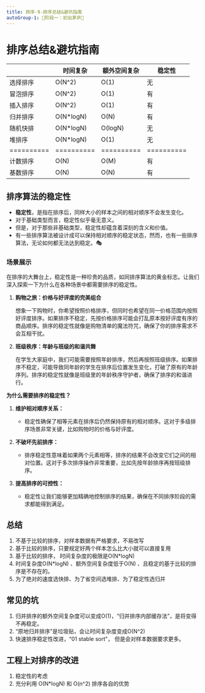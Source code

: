```yaml
---
title: 排序-9-排序总结&避坑指南
autoGroup-1: 🌱阶段一：初出茅庐🌱
---
```

# 排序总结&避坑指南



|            | 时间复杂   | 额外空间复杂 | 稳定性     |
| ---------- | ---------- | ------------ | ---------- |
| 选择排序   | O(N^2)     | O(1)         | 无         |
| 冒泡排序   | O(N^2)     | O(1)         | 有         |
| 插入排序   | O(N^2)     | O(1)         | 有         |
| 归并排序   | O(N*logN)  | O(N)         | 有         |
| 随机快排   | O(N*logN)  | O(logN)      | 无         |
| 堆排序     | O(N*logN)  | O(1)         | 无         |
| ========== | ========== | ==========   | ========== |
| 计数排序   | O(N)       | O(M)         | 有         |
| 基数排序   | O(N)       | O(N)         | 有         |

##  排序算法的稳定性

- **稳定性**，是指在排序后，同样大小的样本之间的相对顺序不会发生变化。
- 对于基础类型而言，稳定性似乎毫无意义。
- 但是，对于那些非基础类型，稳定性却蕴含着深刻的含义和价值。
- 有一些排序算法被设计成可以保持相对顺序的稳定状态，然而，也有一些排序算法，无论如何都无法达到稳定。🎭

### 场景展示

在排序的大舞台上，稳定性是一种珍贵的品质，如同排序算法的黄金标志。让我们深入探索一下为什么在各种场景中都需要排序的稳定性。

1. **购物之旅：价格与好评度的完美组合**

   想象一下购物时，你希望按照价格排序，但同时也希望在同一价格范围内按照好评度排序。如果排序不稳定，先按价格排序可能会打乱原本按好评度有序的商品顺序。排序的稳定性就像是购物清单的魔法符咒，确保了你的排序需求不会互相干扰。

2. **班级秩序：年龄与班级的和谐共舞**

   在学生大家庭中，我们可能需要按照年龄排序，然后再按照班级排序。如果排序不稳定，可能导致同年龄的学生在排序后位置发生变化，打破了原有的年龄序列。排序的稳定性就像是班级里的年龄秩序守护者，确保了排序的和谐进行。

**为什么需要排序的稳定性？**

1. **维护相对顺序关系：**
   - 稳定性确保了相等元素在排序后仍然保持原有的相对顺序。这对于多级排序场景非常关键，比如购物时的价格与好评度。

2. **不破坏先前排序：**
   - 排序稳定性意味着如果两个元素相等，排序的结果不会改变它们之间的相对位置。这对于多次排序操作非常重要，比如先按年龄排序再按班级排序。

3. **提高排序的可控性：**
   - 稳定性让我们能够更加精确地控制排序的结果，确保在不同排序阶段的需求都能得到满足。

## 总结

1. 不基于比较的排序，对样本数据有严格要求，不易改写
2. 基于比较的排序，只要规定好两个样本怎么比大小就可以直接复用
3. 基于比较的排序， 时间复杂度的极限是O(N*logN)
4. 时间复杂度O(N*logN) 、额外空间复杂度低于O(N) 、且稳定的基于比较的排序是不存在的。
5. 为了绝对的速度选快排、为了省空间选堆排、为了稳定性选归并

## 常见的坑

1. 归并排序的额外空间复杂度可以变成O(1)，“归并排序内部缓存法”，是将变得不再稳定。
2. “原地归并排序”是垃圾贴，会让时间复杂度变成O(N^2)
3. 快速排序稳定性改进，“01 stable sort"， 但是会对样本数据要求更多。

## 工程上对排序的改进

1. 稳定性的考虑
2. 充分利用 O(N*logN) 和 O(n^2) 排序各自的优势